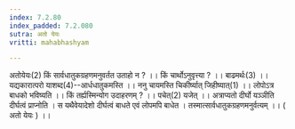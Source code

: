 ```yaml
---
index: 7.2.80
index_padded: 7.2.080
sutra: अतो येयः
vritti: mahabhashyam

---
```

 अतोयेयः(2) किं सार्वधातुकग्रहणमनुवर्तत उताहो न ? ।। किं चार्थोऽनुवृत्त्या ? ।। बाढमर्थः(3) ।। यद्यकारात्परो याशब्द(4)--आर्धधातुकमस्ति ।। ननु चायमस्ति चिकीर्ष्यात् जिहीष्यात्(1) ।। लोपोऽत्र बाधको भविष्यति ।। किं तर्ह्यस्मिन्योग उदाहरणम् ? ।। पचेत्(2) यजेत् ।। अत्राप्यतो दीर्घो यञ्ञीति दीर्घत्वं प्राप्नोति । स यथैवेयादेशो दीर्घत्वं बाधते एवं लोपमपि बाधेत । तस्मात्सार्वधातुकग्रहणमनुर्वत्यम् ।। ( अतो येयः ) ।। 